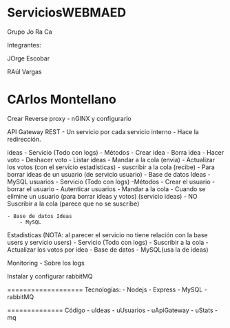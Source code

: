 # ServiciosWEBMAED

Grupo Jo Ra Ca

Integrantes:

JOrge Escobar

RAúl Vargas

CArlos Montellano
==================================
Crear Reverse proxy
	- nGINX y configurarlo
	
API Gateway REST
	- Un servicio por cada servicio interno
		- Hace la redirección.

ideas
	- Servicio (Todo con logs)
		- Métodos
			- Crear idea
			- Borra idea
			- Hacer voto
			- Deshacer voto 
			- Listar ideas
		- Mandar a la cola (envia)
			- Actualizar los votos (con el servicio estadísticas)
		- suscribir a la cola (recibe)
			- Para borrar ideas de un usuario (de servicio usuario)
	- Base de datos Ideas
		- MySQL
usuarios
	- Servicio (Todo con logs)
		-Métodos
			- Crear el usuario
			- borrar el usuario
			- Autenticar usuarios
		- Mandar a la cola
			- Cuando se elimine un usuario (para borrar ideas y votos) (servicio ideas)
		- NO Suscribir a la cola  (parece que no se suscribe)
			
	- Base de datos Ideas
		- MySQL

Estadisticas
	(NOTA: al parecer el servicio no tiene relación con la base users y servicio users)
	- Servicio (Todo con logs)
		- Suscribir a la cola
			- Actualizar los votos por idea
	- Base de datos 
		- MySQL(usa la de ideas)

Monitoring
	- Sobre los logs

Instalar y configurar rabbitMQ
	
===================
Tecnologías:
	- Nodejs
	- Express
	- MySQL
	- rabbitMQ
	
==============
Código
	- uIdeas
	- uUsuarios
	- uApiGateway
	- uStats
	- mq
